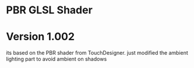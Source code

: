# PBR GLSL Shader
# Version 1.002
its based on the PBR shader from TouchDesigner. 
just modified the ambient lighting part to avoid ambient on shadows
